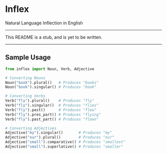 # Inflex
 Natural Language Inflection in English

---

This README is a stub, and is yet to be written.

---

## Sample Usage
```python
from inflex import Noun, Verb, Adjective

# Converting Nouns
Noun("book").plural()   # Produces "books"
Noun("book").singular() # Produces "book"

# Converting Verbs
Verb("fly").plural()    # Produces "fly"
Verb("fly").singular()  # Produces "flies"
Verb("fly").past()      # Produces "flew"
Verb("fly").pres_part() # Produces "flying"
Verb("fly").past_part() # Produces "flown"

# Converting Adjectives
Adjective("my").singular()       # Produces "my"
Adjective("our").plural()        # Produces "our"
Adjective("small").comparative() # Produces "smallest"
Adjective("small").superlative() # Produces "smaller"
```
